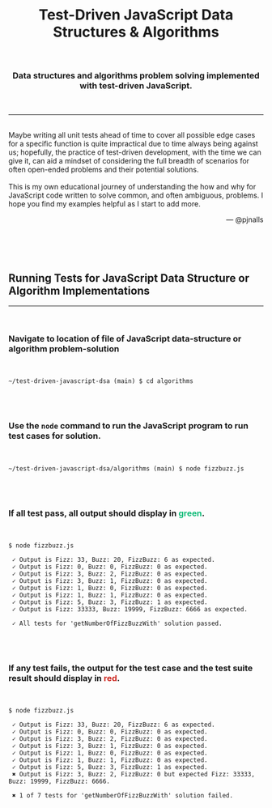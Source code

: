 <h1 align="center"><b>Test-Driven JavaScript Data Structures & Algorithms</b></h1>
<br>
<h3 align="center">Data structures and algorithms problem solving implemented with test-driven JavaScript.</h3>
<br>
<hr>
<p>
<br>
Maybe writing all unit tests ahead of time to cover all possible edge cases for a specific function is quite impractical due to time always being against us; hopefully, the practice of test-driven development, with the time we can give it, can aid a mindset of considering the full breadth of scenarios for often open-ended problems and their potential solutions.
<br><br>
This is my own educational journey of understanding the how and why for JavaScript code written to solve common, and often ambiguous, problems. I hope you find my examples helpful as I start to add more.
</p>
<p align="right"> — @pjnalls</p>
<br>
<br>
<br>

## Running Tests for JavaScript Data Structure or Algorithm Implementations
***
<br>

### Navigate to location of file of JavaScript data-structure or algorithm problem-solution
<br>

```console
~/test-driven-javascript-dsa (main) $ cd algorithms
```
<br>
<br>

### Use the `node` command to run the JavaScript program to run test cases for solution.
<br>

```console
~/test-driven-javascript-dsa/algorithms (main) $ node fizzbuzz.js
```
<br>
<br>
<h3>If all test pass, all output should display in <span style="color: #12bc79">green</span>.</h3>
<br>

```console
$ node fizzbuzz.js

 ✓ Output is Fizz: 33, Buzz: 20, FizzBuzz: 6 as expected.
 ✓ Output is Fizz: 0, Buzz: 0, FizzBuzz: 0 as expected.
 ✓ Output is Fizz: 3, Buzz: 2, FizzBuzz: 0 as expected.
 ✓ Output is Fizz: 3, Buzz: 1, FizzBuzz: 0 as expected.
 ✓ Output is Fizz: 1, Buzz: 0, FizzBuzz: 0 as expected.
 ✓ Output is Fizz: 1, Buzz: 1, FizzBuzz: 0 as expected.
 ✓ Output is Fizz: 5, Buzz: 3, FizzBuzz: 1 as expected.
 ✓ Output is Fizz: 33333, Buzz: 19999, FizzBuzz: 6666 as expected.

 ✓ All tests for 'getNumberOfFizzBuzzWith' solution passed.

```
<br>
<br>
<h3>If any test fails, the output for the test case and the test suite result should display in <span style="color: #cd2822">red</span>.</h3>
<br>

```console
$ node fizzbuzz.js

 ✓ Output is Fizz: 33, Buzz: 20, FizzBuzz: 6 as expected.
 ✓ Output is Fizz: 0, Buzz: 0, FizzBuzz: 0 as expected.
 ✓ Output is Fizz: 3, Buzz: 2, FizzBuzz: 0 as expected.
 ✓ Output is Fizz: 3, Buzz: 1, FizzBuzz: 0 as expected.
 ✓ Output is Fizz: 1, Buzz: 0, FizzBuzz: 0 as expected.
 ✓ Output is Fizz: 1, Buzz: 1, FizzBuzz: 0 as expected.
 ✓ Output is Fizz: 5, Buzz: 3, FizzBuzz: 1 as expected.
 ✖ Output is Fizz: 3, Buzz: 2, FizzBuzz: 0 but expected Fizz: 33333, Buzz: 19999, FizzBuzz: 6666.

 ✖ 1 of 7 tests for 'getNumberOfFizzBuzzWith' solution failed.

```
<br>
<br>
<br>
